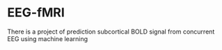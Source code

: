# EEG-fMRI
There is a project of prediction subcortical BOLD signal from concurrent EEG using machine learning
